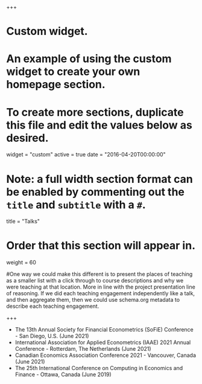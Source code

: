 +++
# Custom widget.
# An example of using the custom widget to create your own homepage section.
# To create more sections, duplicate this file and edit the values below as desired.
widget = "custom"
active = true
date = "2016-04-20T00:00:00"

# Note: a full width section format can be enabled by commenting out the `title` and `subtitle` with a `#`.
title = "Talks"


# Order that this section will appear in.
weight = 60

#One way we could make this different is to present the places of teaching as a smaller list with a click through to course descriptions and why we were teaching at that location. More in line with the project presentation line of reasoning. If we did each teaching engagement independently like a talk, and then aggregate them, then we could use schema.org metadata to describe each teaching engagement.

+++
<ul>
  <li> The 13th Annual Society for Financial Econometrics (SoFiE) Conference - San Diego, U.S. (June 2021) </li>
  <li> International Association for Applied Econometrics (IAAE) 2021 Annual Conference - Rotterdam, The Netherlands (June 2021) </li>
  <li> Canadian Economics Association Conference 2021 - Vancouver, Canada (June 2021) </li> 
  <li> The 25th International Conference on Computing in Economics and Finance - Ottawa, Canada (June 2019) </li>
</ul>
